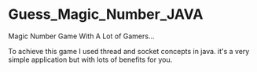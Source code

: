 # Guess_Magic_Number_JAVA

Magic Number Game With A Lot of Gamers...

To achieve this game I used thread and socket concepts in java. it's a very simple application but with lots of benefits for you.
